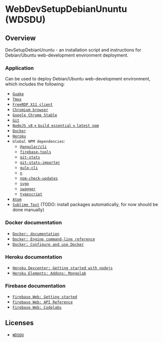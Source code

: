 # WebDevSetupDebianUnuntu (WDSDU)

## Overview

DevSetupDebianUnuntu - an installation script and instructions for Debian/Ubuntu web-development environment deployment.

### Application

Can be used to deploy Debian/Ubuntu web-development environment, which includes the following:

- [`Guake`](http://guake-project.org/)
- [`Tmux`](https://en.wikipedia.org/wiki/Tmux)
- [`FreeRDP X11 client`](https://github.com/FreeRDP/FreeRDP/tree/master/client/X11)
- [`Chromium browser`](https://www.chromium.org/)
- [`Google Chrome Stable`](https://www.google.com/chrome/index.html)
- [`Git`](https://git-scm.com/)
- [`NodeJS v8` + `build essential` + `latest npm`](https://nodejs.org/en/)
- [`Docker`](https://www.docker.com/)
- [`Heroku`](https://www.heroku.com/)
- `Global NPM dependencies`:
  - [`@angular/cli`](https://cli.angular.io/)
  - [`firebase-tools`](https://firebase.google.com/docs/cli/)
  - [`git-stats`](https://github.com/IonicaBizau/git-stats)
  - [`git-stats-importer`](https://github.com/IonicaBizau/git-stats-importer)
  - [`gulp-cli`](https://github.com/gulpjs/gulp-cli)
  - [`n`](https://github.com/tj/n)
  - [`npm-check-updates`](https://github.com/tjunnone/npm-check-updates)
  - [`svgo`](https://github.com/svg/svgo)
  - [`swagger`](https://swagger.io/)
  - [`typescript`](https://www.typescriptlang.org/)
- [`Atom`](https://atom.io/)
- [`Sublime Text`](https://www.sublimetext.com/3) (TODO: install packages automatically, for now should be done manually)

### Docker documentation

* [`Docker: documentation`](https://docs.docker.com)
* [`Docker: Engine command-line reference`](https://docs.docker.com/engine/reference/commandline/docker/)
* [`Docker: Configure and use Docker`](https://docs.docker.com/engine/reference/commandline/docker/)

### Heroku documentation

* [`Heroku Devcenter: Getting started with nodejs`](https://devcenter.heroku.com/articles/getting-started-with-nodejs)
* [`Heroku Elements: Addons: Mongolab`](https://elements.heroku.com/addons/mongolab)

### Firebase documentation

* [`Firebase Web: Getting started`](https://firebase.google.com/docs/web/setup)
* [`Firebase Web: API Reference`](https://firebase.google.com/docs/reference/js/)
* [`Firebase Web: Codelabs`](https://codelabs.developers.google.com/codelabs/firebase-web/#0)

## Licenses

* [`WDSDU`](LICENSE)
